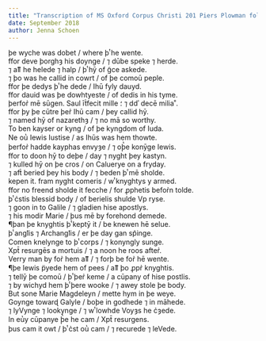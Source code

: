```yaml
---
title: "Transcription of MS Oxford Corpus Christi 201 Piers Plowman folio 83v"
date: September 2018
author: Jenna Schoen
---
```


þe wyche was dobet / where þͭ he wente.  
ffor deve þorghȝ his doynge / ⁊ dūbe speke ⁊ herde.  
⁊ aỻ he helede ⁊ halp / þͭ hȳ of g̃ce askede.  
⁊ þo was he callid in cowrt / of þe comoū peple.  
ffor þe dedys þͭ he dede / Ihū fyly dauyd.  
ffor dauid was þe dowhtyeste / of dedis in his tyme.  
þerfor̉ mē sūgen. Saul īt̉fecit mille ؛ ⁊ ddʾ decē milia˚.  
ffor þy þe cūtre þer̉ Ihū cam / þey callid hȳ.  
⁊ named hȳ of nazarethȝ / ⁊ no mā so worthy.  
To ben kayser or kyng / of þe kyngdom of Iuda.  
Ne ou̔ Iewis Iustise / as Ihūs was hem thowte.  
þerfor̉ hadde kayphas envyȝe / ⁊ oþ̔e konȳge Iewis.  
ffor to doon hȳ to deþe / day ⁊ nyght þey kastyn.  
⁊ kulled hȳ on þe cros / on Caluerye on a fryday.  
⁊ aft̉ beried þey his body / ⁊ beden þͭ mē sholde.  
kepen it. fram nyght comeris / wͭ knyghtys y armed.  
ffor no freend sholde it fecche / for ꝓphetis befor̉n tolde.  
þͭ c̉stis blessid body / of berielis shulde Vp ryse.  
⁊ goon in to Galile / ⁊ gladien hise apostlys.  
⁊ his modir Marie / þus mē by forehond demede.  
¶þan þe knyghtis þͭ keptȳ it / be knewen hē selue.  
þͭ angꝉis ⁊ Archangꝉis / er þe day gan sp͛inge.  
Comen knelynge to þͭ corps / ⁊ konyngly sunge.  
Xpt̄ resurgēs a mortuis / ⁊ a noon he roos after̉.  
Verry man by for̉ hem aỻ / ⁊ forþ be for̉ hē wente.  
¶þe Iewis p̈yede hem of pees / aỻ þo ꝓpr̉ knyghtis.  
⁊ tellȳ þe comoū / þͭ þer̉ keme / a cūpany of hise postlis.  
⁊ by wichyd hem þͭ þere wooke / ⁊ awey stole þe body.  
But sone Marie Magdeleyn / mette hym in þe weye.  
Goynge towarɖ Galyle / boþe in godhede ⁊ in māhede.  
⁊ lyVynge ⁊ lookynge / ⁊ wͭ lowhde Voyȝs he c̉ȝede.  
In eu̔y cūpanye þ̔e he cam / Xpt̄ resurgens.  
þus cam it owt / þͭ c̉st  ou̔ cam / ⁊ recurede ⁊ leVede.  
